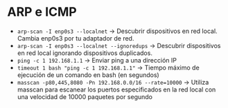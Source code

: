 # ARP e ICMP
- `arp-scan -I enp0s3 --localnet` -> Descubrir dispositivos en red local. Cambia enp0s3 por tu adaptador de red.
- `arp-scan -I enp0s3 --localnet --ignoredups` -> Descubrir dispositivos en red local ignorando dispositivos duplicados.
- `ping -c 1 192.168.1.1` -> Enviar ping a una dirección IP
- `timeout 1 bash "ping -c 1 192.168.1.1"` -> Tiempo máximo de ejecución de un comando en bash (en segundos)
- `masscan -p80,445,8080 -Pn 192.168.0.0/16 --rate=10000` -> Utiliza masscan para escanear los puertos especificados en la red local con una velocidad de 10000 paquetes por segundo
